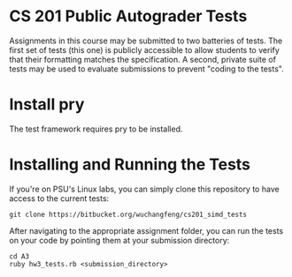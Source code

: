 # CS 201 Public Autograder Tests

Assignments in this course may be submitted to two batteries of tests.
The first set of tests (this one) is publicly accessible to allow students to
verify that their formatting matches the specification. A second, private suite
of tests may be used to evaluate submissions to prevent "coding to the tests".

# Install pry
The test framework requires pry to be installed.

# Installing and Running the Tests

If you're on PSU's Linux labs, you can simply clone this repository to have access to the current tests:
```
git clone https://bitbucket.org/wuchangfeng/cs201_simd_tests
```

After navigating to the appropriate assignment folder, you can run the tests on your code by pointing them at your submission directory:
```
cd A3
ruby hw3_tests.rb <submission_directory>
```
